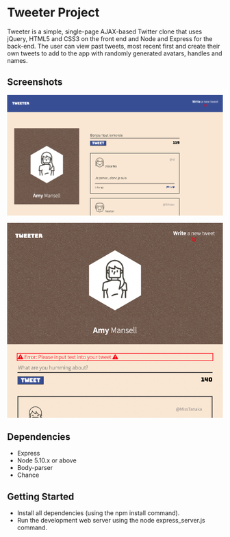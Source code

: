 # Tweeter Project

Tweeter is a simple, single-page AJAX-based Twitter clone that uses jQuery, HTML5 and CSS3 on the front end and Node and Express for the back-end. The user can view past tweets, most recent first and create their own tweets to add to the app with randomly generated avatars, handles and names.

## Screenshots

!["Screenshot of tweet being entered (desktop)"](https://github.com/chrismcanulty/tweeter/blob/master/docs/New-tweet-desktop.png?raw=true)

!["Screenshot of error message (mobile)"](https://github.com/chrismcanulty/tweeter/blob/master/docs/Error-message-mobile.png?raw=true)




## Dependencies

- Express
- Node 5.10.x or above
- Body-parser
- Chance

## Getting Started

- Install all dependencies (using the npm install command).
- Run the development web server using the node express_server.js command.
